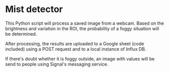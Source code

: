 # Mist detector

This Python script will process a saved image from a webcam. 
Based on the brightness and variation in the ROI, the probability of 
a foggy situation will be determined.

After processing, the results are uploaded to a Google sheet (code included) 
using a POST request and to a local instance of Influx DB.

If there's doubt whether it is foggy outside, an image with values will 
be send to people using Signal's messaging service.


